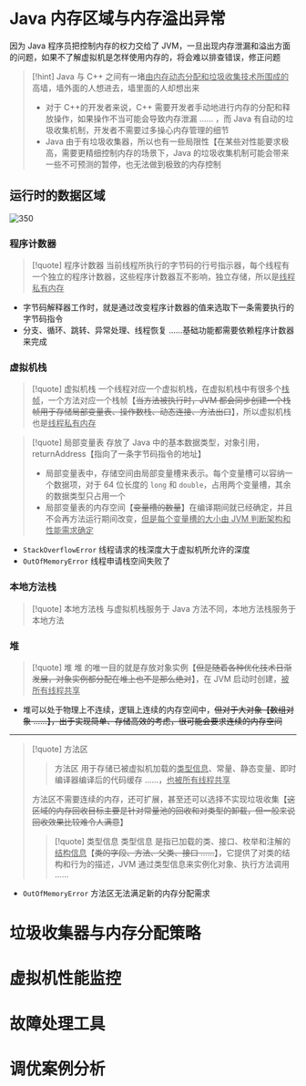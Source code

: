 # Java 内存区域与内存溢出异常
因为 Java 程序员把控制内存的权力交给了 JVM，一旦出现内存泄漏和溢出方面的问题，如果不了解虚拟机是怎样使用内存的，将会难以排查错误，修正问题

>[!hint] Java 与 C++ 之间有一堵<u>由内存动态分配和垃圾收集技术所围成的</u>高墙，墙外面的人想进去，墙里面的人却想出来
>- 对于 C++的开发者来说，C++ 需要开发者手动地进行内存的分配和释放操作，如果操作不当可能会导致内存泄漏 …… ，而 Java 有自动的垃圾收集机制，开发者不需要过多操心内存管理的细节
>- Java 由于有垃圾收集器，所以也有一些局限性【在某些对性能要求极高，需要更精细控制内存的场景下，Java 的垃圾收集机制可能会带来一些不可预测的暂停，也无法做到极致的内存控制

## 运行时的数据区域
![350](https://obsidian-1307744200.cos.ap-guangzhou.myqcloud.com/%E5%9B%BE%E7%89%87/202405160906418.png)

### 程序计数器
>[!quote] 程序计数器
>当前线程所执行的字节码的行号指示器，每个线程有一个独立的程序计数器，这些程序计数器互不影响，独立存储，所以是<u>线程私有内存</u>

- 字节码解释器工作时，就是通过改变程序计数器的值来选取下一条需要执行的字节码指令
- 分支、循环、跳转、异常处理、线程恢复 ……基础功能都需要依赖程序计数器来完成

### 虚拟机栈
>[!quote] 虚拟机栈
>一个线程对应一个虚拟机栈，在虚拟机栈中有很多个<u>栈帧</u>，一个方法对应一个栈帧【~~当方法被执行时，JVM 都会同步创建一个栈帧用于存储局部变量表、操作数栈、动态连接、方法出口~~】，所以虚拟机栈也是<u>线程私有内存</u>

> [!quote] 局部变量表
> 存放了 Java 中的基本数据类型，对象引用，returnAddress【指向了一条字节码指令的地址】
> - 局部变量表中，存储空间由局部变量槽来表示。每个变量槽可以容纳一个数据项，对于 64 位长度的 `long` 和 `double`，占用两个变量槽，其余的数据类型只占用一个
> - 局部变量表的内存空间【~~变量槽的数量~~】在编译期间就已经确定，并且不会再方法运行期间改变，<u>但是每个变量槽的大小由 JVM 判断架构和性能需求确定</u>

- `StackOverflowError` 线程请求的栈深度大于虚拟机所允许的深度
- `OutOfMemoryError` 线程申请栈空间失败了

### 本地方法栈
>[!quote] 本地方法栈
>与虚拟机栈服务于 Java 方法不同，本地方法栈服务于本地方法

### 堆

>[!quote] 堆
>堆 的唯一目的就是存放对象实例【~~但是随着各种优化技术日渐发展，对象实例都分配在堆上也不是那么绝对~~】，在 JVM 启动时创建，<u>被所有线程共享</u>

- 堆可以处于物理上不连续，逻辑上连续的内存空间中，~~但对于大对象【数组对象 ……】，出于实现简单、存储高效的考虑，很可能会要求连续的内存空间~~

---

>[!quote] 方法区
>>方法区 用于存储已被虚拟机加载的<u>类型信息</u>、常量、静态变量、即时编译器编译后的代码缓存 ……，<u>也被所有线程共享</u>
>
>方法区不需要连续的内存，还可扩展，甚至还可以选择不实现垃圾收集【~~这区域的内存回收目标主要是针对常量池的回收和对类型的卸载，但一般来说回收效果比较难令人满意~~】
>
>>[!quote] 类型信息
>>类型信息 是指已加载的类、接口、枚举和注解的<u>结构信息</u>【~~类的字段、方法、父类、接口 ……~~】，它提供了对类的结构和行为的描述，JVM 通过类型信息来实例化对象、执行方法调用 ……

- `OutOfMemoryError` 方法区无法满足新的内存分配需求



# 垃圾收集器与内存分配策略





# 虚拟机性能监控



# 故障处理工具


# 调优案例分析


